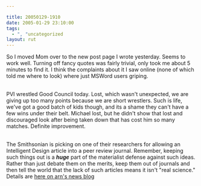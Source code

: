 ```yaml
---

title: 20050129-1910
date: 2005-01-29 23:10:00
tags:
  - ", "uncategorized
layout: rut
---
```


So I moved Mom over to the new post page I wrote yesterday.
Seems to work well.  Turning off fancy quotes was fairly trivial,
only took me about 5 minutes to find it.  I think the complaints
about it I saw online (none of which told me where to look) where
just MSWord users griping.<br  /><br  />

PVI wrestled Good Council today.  Lost, which wasn't unexpected,
we are giving up too many points because we are short wrestlers.
Such is life, we've got a good batch of kids though, and its a shame
they can't have a few wins under their belt.  Michael lost, but he
didn't show that lost and discouraged look after being taken down
that has cost him so many matches.  Definite improvement.<br  /><br  />

The Smithsonian is picking on one of their researchers
for allowing an Intelligent Design article into a peer
review journal.  Remember, keeping such things out is a
<strong><em>huge</em></strong> part of the materialist defense
against such ideas.  Rather than just debate them on the merits,
keep them out of journals and then tell the world that the
lack of such articles means it isn't "real science."  Details are <a href="http://www.arn.org/blogs/index.php/3/2005/01/29/the_branding_of_a_heretic_are_religious_">here
on arn's news blog</a>

